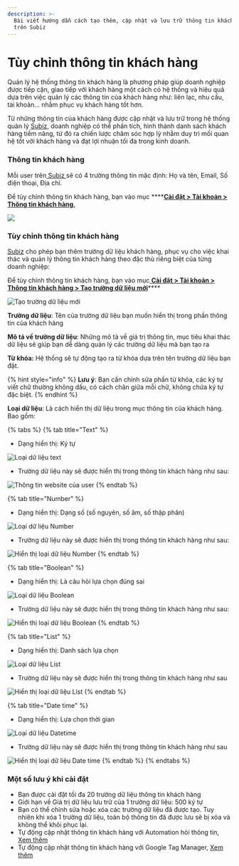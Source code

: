 ```yaml
---
description: >-
  Bài viết hướng dẫn cách tạo thêm, cập nhật và lưu trữ thông tin khách hàng
  trên Subiz
---
```


# Tùy chỉnh thông tin khách hàng

Quản lý hệ thống thông tin khách hàng là phương pháp giúp doanh nghiệp được tiếp cận, giao tiếp với khách hàng một cách có hệ thống và hiệu quả dựa trên việc quản lý các thông tin của khách hàng như: liên lạc, nhu cầu, tài khoản… nhằm phục vụ khách hàng tốt hơn.

Từ những thông tin của khách hàng được cập nhật và lưu trữ trong hệ thống quản lý [Subiz](https://subiz.com/vi/), doanh nghiệp có thể phân tích, hình thành danh sách khách hàng tiềm năng, từ đó ra chiến lược chăm sóc hợp lý nhằm duy trì mối quan hệ tốt với khách hàng và đạt lợi nhuận tối đa trong kinh doanh.

### Thông tin khách hàng

Mỗi user trên[ Subiz ](https://subiz.com/vi/)sẽ có 4 trường thông tin mặc định:  Họ và tên, Email, Số điện thoại, Địa chỉ.

Để tùy chỉnh thông tin khách hàng, bạn vào mục ****[**Cài đặt &gt; Tài khoản &gt; Thông tin khách hàng**.](https://app.subiz.com/settings/user-attributes)

![](../../.gitbook/assets/user-11.png)

### Tùy chỉnh thông tin khách hàng

[Subiz](https://subiz.com/vi/) cho phép bạn thêm trường dữ liệu khách hàng, phục vụ cho việc khai thác và quản lý thông tin khách hàng theo đặc thù riêng biệt của từng doanh nghiệp:

Để tùy chỉnh thông tin khách hàng, bạn vào mục[ **Cài đặt &gt; Tài khoản &gt; Thông tin khách hàng &gt; Tạo trường dữ liệu mới**](https://app.subiz.com/settings/user-attributes#)\*\*\*\*

![T&#x1EA1;o tr&#x1B0;&#x1EDD;ng d&#x1EEF; li&#x1EC7;u m&#x1EDB;i](../../.gitbook/assets/loai-du-lieu.png)

**Trường dữ liệu**: Tên của trường dữ liệu bạn muốn hiển thị trong phần thông tin của khách hàng

**Mô tả về trường dữ liệu**:  Những mô tả về giá trị thông tin, mục tiêu khai thác dữ liệu sẽ giúp bạn dễ dàng quản lý các trường dữ liệu mà bạn tạo ra

**Từ khóa:** Hệ thống sẽ tự động tạo ra từ khóa dựa trên tên trường dữ liệu bạn đặt. 

{% hint style="info" %}
**Lưu ý**: Bạn cần chỉnh sửa phần từ khóa, các ký tự viết chữ thường không dấu, có cách chân giữa mỗi chữ, không chứa ký tự đặc biệt.
{% endhint %}

**Loại dữ liệu**: Là cách hiển thị dữ liệu trong mục thông tin của khách hàng. Bao gồm:

{% tabs %}
{% tab title="Text" %}
* Dạng hiển thị: Ký tự

![Lo&#x1EA1;i d&#x1EEF; li&#x1EC7;u text](../../.gitbook/assets/thong-tin-khach-hang_text.png)

* Trường dữ liệu này sẽ được hiển thị trong thông tin khách hàng  như sau:

![Th&#xF4;ng tin website c&#x1EE7;a user](../../.gitbook/assets/use-22.png)
{% endtab %}

{% tab title="Number" %}
* Dạng hiển thị: Dạng số \(số nguyên, số âm, số thập phân\)

![Lo&#x1EA1;i d&#x1EEF; li&#x1EC7;u Number](../../.gitbook/assets/thong-tin-khach-hang_-number_1%20%281%29.png)

* Trường dữ liệu này sẽ được hiển thị trong thông tin khách hàng  như sau:

![Hi&#x1EC3;n th&#x1ECB; lo&#x1EA1;i d&#x1EEF; li&#x1EC7;u Number](../../.gitbook/assets/thong-tin-khach-hang_-number%20%281%29.png)
{% endtab %}

{% tab title="Boolean" %}
* Dạng hiển thị: Là câu hỏi lựa chọn đúng sai

![Lo&#x1EA1;i d&#x1EEF; li&#x1EC7;u Boolean](../../.gitbook/assets/thong-tin-khach-hang_boolean.png)

* Trường dữ liệu này sẽ được hiển thị trong thông tin khách hàng  như sau:

![Hi&#x1EC3;n th&#x1ECB; lo&#x1EA1;i d&#x1EEF; li&#x1EC7;u Boolean](../../.gitbook/assets/thong-tin-khach-hang_boolean-1.png)
{% endtab %}

{% tab title="List" %}
* Dạng hiển thị: Danh sách lựa chọn

![Lo&#x1EA1;i d&#x1EEF; li&#x1EC7;u List](../../.gitbook/assets/thong-tin-khach-hang_-list.png)

* Trường dữ liệu này sẽ được hiển thị trong thông tin khách hàng  như sau

![Hi&#x1EC3;n th&#x1ECB; lo&#x1EA1;i d&#x1EEF; li&#x1EC7;u List](../../.gitbook/assets/thong-tin-khach-hang_-list-1%20%281%29.png)
{% endtab %}

{% tab title="Date time" %}
* Dạng hiển thị:  Lựa chọn thời gian

![Lo&#x1EA1;i d&#x1EEF; li&#x1EC7;u Datetime](../../.gitbook/assets/thong-tin-khach-hang_datetime.png)

* Trường dữ liệu này sẽ được hiển thị trong thông tin khách hàng  như sau

![Hi&#x1EC3;n th&#x1ECB; lo&#x1EA1;i d&#x1EEF; li&#x1EC7;u Date time](../../.gitbook/assets/datet-time.png)
{% endtab %}
{% endtabs %}

### Một số lưu ý khi cài đặt

* Bạn được cài đặt tối đa 20 trường dữ liệu thông tin khách hàng
* Giới hạn về Giá trị dữ liệu lưu trữ của 1 trường dữ liệu: 500 ký tự
* Bạn có thể chỉnh sửa hoặc xóa các trường dữ liệu đã được tạo. Tuy nhiên khi xóa 1 trường dữ liệu, toàn bộ thông tin đã được lưu sẽ bị xóa và không thể khôi phục lại.
* Tự động cập nhật thông tin khách hàng với Automation hỏi thông tin, [Xem thêm](https://help.subiz.com/su-dung-subiz-nang-cao/tuong-tac-tu-dong/nam-bat-khach-hang-tiem-nang)
* Tự động cập nhật thông tin khách hàng với Google Tag Manager, [Xem thêm](https://help.subiz.com/su-dung-subiz-nang-cao/api-javascript-cua-subiz-widget#update-user-attributes) 



